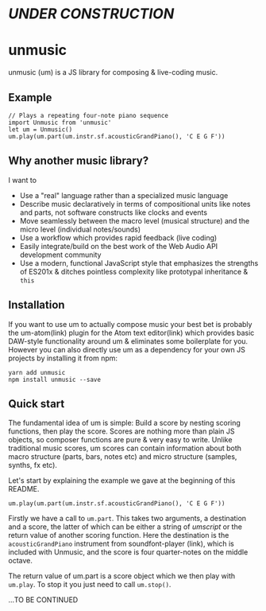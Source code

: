 # *UNDER CONSTRUCTION*

# unmusic

unmusic (um) is a JS library for composing & live-coding music.

## Example

```
// Plays a repeating four-note piano sequence
import Unmusic from 'unmusic'
let um = Unmusic()
um.play(um.part(um.instr.sf.acousticGrandPiano(), 'C E G F'))
```

## Why another music library?

I want to

- Use a "real" language rather than a specialized music language
- Describe music declaratively in terms of compositional units like notes and parts, not software constructs like clocks and events
- Move seamlessly between the macro level (musical structure) and the micro level (individual notes/sounds)
- Use a workflow which provides rapid feedback (live coding)
- Easily integrate/build on the best work of the Web Audio API development community
- Use a modern, functional JavaScript style that emphasizes the strengths of ES201x & ditches pointless complexity like prototypal inheritance & `this`

## Installation

If you want to use um to actually compose music your best bet is probably the um-atom(link) plugin for the Atom text editor(link) which provides basic DAW-style functionality around um & eliminates some boilerplate for you. However you can also directly use um as a dependency for your own JS projects by installing it from npm:

```
yarn add unmusic
npm install unmusic --save
```

## Quick start

The fundamental idea of um is simple: Build a score by nesting scoring functions, then play the score. Scores are nothing more than plain JS objects, so composer functions are pure & very easy to write. Unlike traditional music scores, um scores can contain information about both macro structure (parts, bars, notes etc) and micro structure (samples, synths, fx etc).

Let's start by explaining the example we gave at the beginning of this README.

```
um.play(um.part(um.instr.sf.acousticGrandPiano(), 'C E G F'))
```

Firstly we have a call to `um.part`. This takes two arguments, a destination and a score, the latter of which can be either a string of _umscript_ or the return value of another scoring function. Here the destination is the `acousticGrandPiano` instrument from soundfont-player (link), which is included with Unmusic, and the score is four quarter-notes on the middle octave.

The return value of um.part is a score object which we then play with `um.play`. To stop it you just need to call `um.stop()`.

...TO BE CONTINUED
